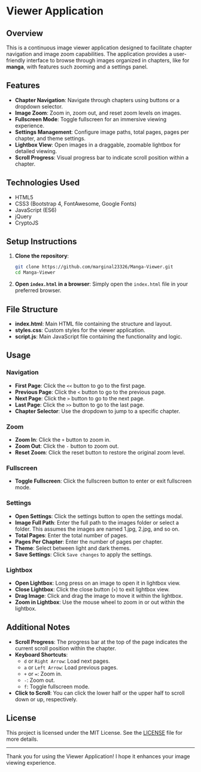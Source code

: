# Viewer Application

## Overview
This is a continuous image viewer application designed to facilitate chapter navigation and image zoom capabilities. The application provides a user-friendly interface to browse through images organized in chapters, like for **manga**, with features such zooming and a settings panel.

## Features
- **Chapter Navigation**: Navigate through chapters using buttons or a dropdown selector.
- **Image Zoom**: Zoom in, zoom out, and reset zoom levels on images.
- **Fullscreen Mode**: Toggle fullscreen for an immersive viewing experience.
- **Settings Management**: Configure image paths, total pages, pages per chapter, and theme settings.
- **Lightbox View**: Open images in a draggable, zoomable lightbox for detailed viewing.
- **Scroll Progress**: Visual progress bar to indicate scroll position within a chapter.

## Technologies Used
- HTML5
- CSS3 (Bootstrap 4, FontAwesome, Google Fonts)
- JavaScript (ES6)
- jQuery
- CryptoJS

## Setup Instructions
1. **Clone the repository**:
    ```sh
    git clone https://github.com/marginal23326/Manga-Viewer.git
    cd Manga-Viewer
    ```

2. **Open `index.html` in a browser**:
    Simply open the `index.html` file in your preferred browser.

## File Structure
- **index.html**: Main HTML file containing the structure and layout.
- **styles.css**: Custom styles for the viewer application.
- **script.js**: Main JavaScript file containing the functionality and logic.

## Usage

### Navigation
- **First Page**: Click the `<<` button to go to the first page.
- **Previous Page**: Click the `<` button to go to the previous page.
- **Next Page**: Click the `>` button to go to the next page.
- **Last Page**: Click the `>>` button to go to the last page.
- **Chapter Selector**: Use the dropdown to jump to a specific chapter.

### Zoom
- **Zoom In**: Click the `+` button to zoom in.
- **Zoom Out**: Click the `-` button to zoom out.
- **Reset Zoom**: Click the reset button to restore the original zoom level.

### Fullscreen
- **Toggle Fullscreen**: Click the fullscreen button to enter or exit fullscreen mode.

### Settings
- **Open Settings**: Click the settings button to open the settings modal.
- **Image Full Path**: Enter the full path to the images folder or select a folder. This assumes the images are named 1.jpg, 2.jpg, and so on.
- **Total Pages**: Enter the total number of pages.
- **Pages Per Chapter**: Enter the number of pages per chapter.
- **Theme**: Select between light and dark themes.
- **Save Settings**: Click `Save changes` to apply the settings.

### Lightbox
- **Open Lightbox**: Long press on an image to open it in lightbox view.
- **Close Lightbox**: Click the close button (`×`) to exit lightbox view.
- **Drag Image**: Click and drag the image to move it within the lightbox.
- **Zoom in Lightbox**: Use the mouse wheel to zoom in or out within the lightbox.

## Additional Notes
- **Scroll Progress**: The progress bar at the top of the page indicates the current scroll position within the chapter.
- **Keyboard Shortcuts**:
    - `d` or `Right Arrow`: Load next pages.
    - `a` or `Left Arrow`: Load previous pages.
    - `+` or `=`: Zoom in.
    - `-`: Zoom out.
    - `f`: Toggle fullscreen mode.
- **Click to Scroll**: You can click the lower half or the upper half to scroll down or up, respectively. 

## License
This project is licensed under the MIT License. See the [LICENSE](LICENSE) file for more details.

---

Thank you for using the Viewer Application! I hope it enhances your image viewing experience.
